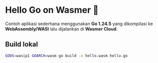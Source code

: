 # Hello Go on Wasmer 🚀

Contoh aplikasi sederhana menggunakan **Go 1.24.5** yang dikompilasi ke **WebAssembly/WASI** lalu dijalankan di **Wasmer Cloud**.

## Build lokal
```bash
GOOS=wasip1 GOARCH=wasm go build -o hello.wasm hello.go
